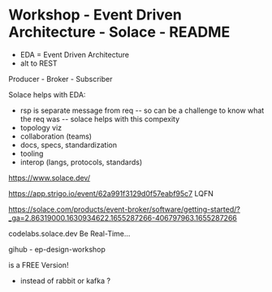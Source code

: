 # Workshop - Event Driven Architecture - Solace - README

- EDA = Event Driven Architecture
- alt to REST

Producer - Broker - Subscriber



Solace helps with EDA:
- rsp is separate message from req 
-- so can be a challenge to know what the req was
-- solace helps with this compexity
- topology viz
- collaboration (teams)
- docs, specs, standardization
- tooling
- interop (langs, protocols, standards)


https://www.solace.dev/

https://app.strigo.io/event/62a991f3129d0f57eabf95c7
LQFN

https://solace.com/products/event-broker/software/getting-started/?_ga=2.86319000.1630934622.1655287266-406797963.1655287266

codelabs.solace.dev
Be Real-Time...

gihub - ep-design-workshop

is a FREE Version!

- instead of rabbit or kafka ?
